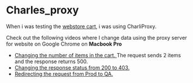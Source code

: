 # Charles_proxy

When i was testing the <a href="http://demowebshop.tricentis.com/cart"> webstore cart</a>, i was using CharliProxy.

Check out the following videos where I change data using the proxy server for website on Google Chrome on <b> Macbook Pro </b>

- <a href="https://drive.google.com/file/d/1HTyVPk8cZccZwLU3vChVHeRry7D7xsZT/view?usp=sharing">Changing the number of items in the cart. </a>  The request sends 2 items and the response returns 500. 
- <a href="https://drive.google.com/file/d/10c6aeyTO-A1xQtUjXALP3FVyFFLq8XOI/view?usp=sharing"> Changing the response status from 200 to 403. </a>
- <a href="https://drive.google.com/file/d/1HKAXF_e4zZdUO3OkKtEtK7APPNtntYCr/view?usp=sharing">Redirecting the request from Prod to QA.</a> 
